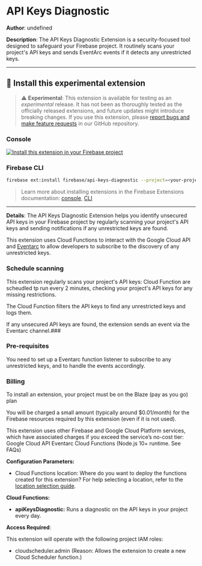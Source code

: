 # API Keys Diagnostic

**Author**: undefined

**Description**: The API Keys Diagnostic Extension is a security-focused tool designed to safeguard your Firebase project. It routinely scans your project's API keys and sends EventArc events if it detects any unrestricted keys.

---

## 🧩 Install this experimental extension

> ⚠️ **Experimental**: This extension is available for testing as an _experimental_ release. It has not been as thoroughly tested as the officially released extensions, and future updates might introduce breaking changes. If you use this extension, please [report bugs and make feature requests](https://github.com/firebase/experimental-extensions/issues/new/choose) in our GitHub repository.

### Console

[![Install this extension in your Firebase project](../install-extension.png?raw=true "Install this extension in your Firebase project")](https://console.firebase.google.com/project/_/extensions/install?ref=firebase/api-keys-diagnostic)

### Firebase CLI

```bash
firebase ext:install firebase/api-keys-diagnostic --project=<your-project-id>
```

> Learn more about installing extensions in the Firebase Extensions documentation: [console](https://firebase.google.com/docs/extensions/install-extensions?platform=console), [CLI](https://firebase.google.com/docs/extensions/install-extensions?platform=cli)

---

**Details**: The API Keys Diagnostic Extension helps you identify unsecured API keys in your Firebase project by regularly scanning your project's API keys and sending notifications if any unrestricted keys are found.

This extension uses Cloud Functions to interact with the Google Cloud API and [Eventarc](https://cloud.google.com/eventarc/docs) to allow developers to subscribe to the discovery of any unrestricted keys.

### Schedule scanning

This extension regularly scans your project's API keys: Cloud Function are scheudled tp run every 2 minutes, checking your project's API keys for any missing restrictions.

The Cloud Function filters the API keys to find any unrestricted keys and logs them.

If any unsecured API keys are found, the extension sends an event via the Eventarc channel.###

### Pre-requisites

You need to set up a Eventarc function listener to subscribe to any unrestricted keys, and to handle the events accordingly.

### Billing

To install an extension, your project must be on the Blaze (pay as you go) plan

You will be charged a small amount (typically around $0.01/month) for the Firebase resources required by this extension (even if it is not used).

This extension uses other Firebase and Google Cloud Platform services, which have associated charges if you exceed the service’s no-cost tier:
Google Cloud API
Eventarc
Cloud Functions (Node.js 10+ runtime. See FAQs)

**Configuration Parameters:**

- Cloud Functions location: Where do you want to deploy the functions created for this extension? For help selecting a location, refer to the [location selection guide](https://firebase.google.com/docs/functions/locations).

**Cloud Functions:**

- **apiKeysDiagnostic:** Runs a diagnostic on the API keys in your project every day.

**Access Required**:

This extension will operate with the following project IAM roles:

- cloudscheduler.admin (Reason: Allows the extension to create a new Cloud Scheduler function.)

